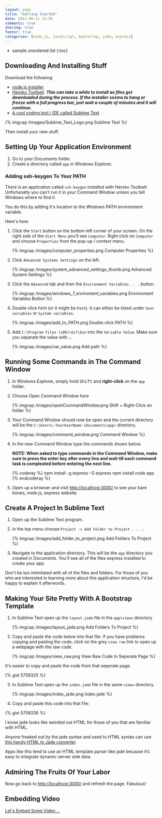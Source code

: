 ```yaml
---
layout: page
title: "Getting Started"
date: 2013-06-11 13:58
comments: true
sharing: true
footer: true
categories: [node.js, javaScript, bootstrap, jade, express]
---
```


* sample unordered list
{:toc}

## Downloading And Installing Stuff

Download the following:

 * [node.js installer](http://nodejs.org/)
 * [Heroku Toolbelt](https://toolbelt.heroku.com/windows). ***This can take a while to install
 as files get downloaded during the process.  If the installer seems to hang or freeze with a full progress bar,
 just wait a couple of minutes and it will continue.***
 * [A cool coding tool / IDE called Sublime Text](http://www.sublimetext.com/)

 {% imgcap /images/Sublime_Text_Logo.png Sublime Text %}

Then install your new stuff.

## Setting Up Your Application Environment

 1. Go to your Documents folder.
 2. Create a directory called `app` in Windows Explorer.

### Adding ssh-keygen To Your PATH

There is an application called `ssh-keygen` installed with Heroku
Toolbelt.  Unfortunatly you can't run it in your Command Window
unless you tell Windows where to find it.

You do this by adding it's location to the Windows PATH environment variable.

Here's how:

 1. Click the `Start` button on the bottem left corner of your screen.  On the right side of the `Start Menu` you'll see
  `Computer`.  Right click on `Computer` and choose `Properties` from the pop-up / context menu.

    {% imgcap /images/computer_properties.png Computer Properties %}

 2. Click `Advanced Systems Settings` on the left.

    {% imgcap /images/system_advanced_settings_thumb.png Advanced System Settings %}

 3. Click the `Advanced` tab and then the `Environment Variables. . .` button.

    {% imgcap /images/windows_7_enviroment_variables.png Environment Variables Button %}

 4. Double click `PATH` (or it might be `Path`).  It can either be listed under `User variables` or `System variables`.

    {% imgcap /images/add_to_PATH.png Double click PATH %}

 5. Add `C:\Program Files (x86)\Git\bin` into the `Variable Value`.
 Make sure you separate the value with `;`.

    {% imgcap /images/var_value.png Add path %}

## Running Some Commands in The Command Window

 1. In Windows Explorer, simply hold <kbd>Shift</kbd> and **right-click** on the `app` folder.
 2. Choose Open Command Window here

    {% imgcap /images/openCommandWindow.png Shift + Right-Click on folder  %}

 3. Your Command Window should now be open and the current directory will be the
 `C:\Users\-YourUserName-\Documents\app>` directory.

    {% imgcap /images/command_window.png Command Window  %}

 3. In the new Command Window type the commands shown below.

    **NOTE: When asked to type commands in the Command Window, make sure to press
    the enter key after every line and wait till each command task is compleated
    before entering the next line.**

    {% coderay %}
      npm install -g express –S
      express
      npm install
      node app
    {% endcoderay %}
 4. Open up a browser and visit [http://localhost:3000/](http://localhost:3000/) to see your bare bones, node.js, express website.

## Create A Project In Sublime Text

 1. Open up the Sublime Text program.
 2. In the top menu choose `Project -> Add Folder to Project . . .`.

    {% imgcap /images/add_folder_to_project.png Add Folders To Project %}

 3. Navigate to the application directory.  This will be the `app` directory you created in Documents. You'll see all of the files express installed
 to create your app.

 Don't be too intimitated with all of the files and folders.
 For those of you who are interested in learning more about this application structure, I'd be happy to
 explain it afterwords.

## Making Your Site Pretty With A Bootstrap Template

 1. In Sublime Text open up the `layout.jade` file in the `app\views` directory

    {% imgcap /images/layout_jade.png Add Folders To Project %}

 2. Copy and paste the code below into that file.  If you have problems copying and pasting the code,
 click on the grey `view raw` link  to open up a webpage with the raw code.

    {% imgcap /images/view_raw.png View Raw Code In Seperate Page %}

 It's easier to copy and paste the code from that seperate page.

{% gist 5759325 %}

 3. In Sublime Text open up the `index.jade` file in the same `views` directory.

    {% imgcap /images/index_jade.png index.jade %}

 4. Copy and paste this code into that file:

{% gist 5759336 %}

I know jade looks like weirded out HTML for those of you that are familiar with HTML.

Anyone freaked out by the jade syntax and used to HTML syntax can use [this handy HTML to Jade converter](http://html2jade.aaron-powell.com/).

Apps like this tend to use an HTML template parser like jade because it’s easy to integrate dynamic server side data.

## Admiring The Fruits Of Your Labor

Now go back to [http://localhost:3000/](http://localhost:3000/) and refresh the page.  Fabulous!

## Embedding Video
[Let's Embed Some Video . . ](/embed-video/)
